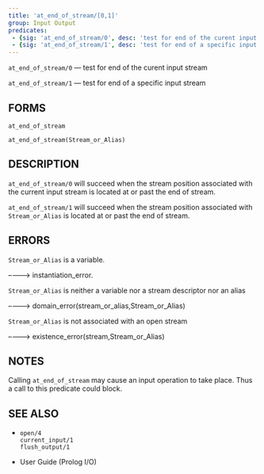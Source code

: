 ```yaml
---
title: 'at_end_of_stream/[0,1]'
group: Input Output
predicates:
 - {sig: 'at_end_of_stream/0', desc: 'test for end of the curent input stream'}
 - {sig: 'at_end_of_stream/1', desc: 'test for end of a specific input stream'}
---
```

`at_end_of_stream/0` — test for end of the curent input stream

`at_end_of_stream/1` — test for end of a specific input stream

## FORMS
```
at_end_of_stream

at_end_of_stream(Stream_or_Alias)
```
## DESCRIPTION

`at_end_of_stream/0` will succeed when the stream position associated with the current input stream is located at or past the end of stream.

`at_end_of_stream/1` will succeed when the stream position associated with `Stream_or_Alias` is located at or past the end of stream.


## ERRORS

`Stream_or_Alias` is a variable.

––––> instantiation_error.

`Stream_or_Alias` is neither a variable nor a stream descriptor nor an alias

––––> domain_error(stream_or_alias,Stream_or_Alias)

`Stream_or_Alias` is not associated with an open stream

––––> existence_error(stream,Stream_or_Alias)

## NOTES

Calling `at_end_of_stream` may cause an input operation to take place. Thus a call to this predicate could block.

## SEE ALSO

- `open/4`   
`current_input/1`  
`flush_output/1`  

- User Guide (Prolog I/O)
